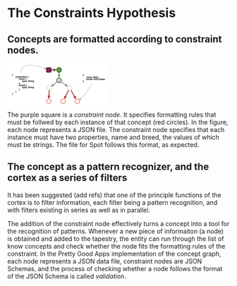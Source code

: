 The Constraints Hypothesis
=====

Concepts are formatted according to constraint nodes.
-----

<span style="display:inline-block" >
  <img
    align="top"
    width="45%"
    src="../../../images/aFormattedConcept.png"
  />
</span>

The purple square is a *constraint node*. It specifies formatting rules that must be follwed by each instance of that concept (red circles). In the figure, each node represents a JSON file. The constraint node specifies that each instance must have two properties, name and breed, the values of which must be strings. The file for Spot follows this format, as expected.

## The concept as a pattern recognizer, and the cortex as a series of filters

It has been suggested (add refs) that one of the principle functions of the cortex is to filter information, each filter being a pattern recognition, and with filters existing in series as well as in parallel.

The addition of the constraint node effectively turns a concept into a tool for the recognition of patterns. Whenever a new piece of informaiton (a node) is obtained and added to the tapestry, the entity can run through the list of know concepts and check whether the node fits the formatting rules of the constraint. In the Pretty Good Apps implementation of the concept graph, each node represents a JSON data file, constraint nodes are JSON Schemas, and the process of checking whether a node follows the format of the JSON Schema is called *validation*.
